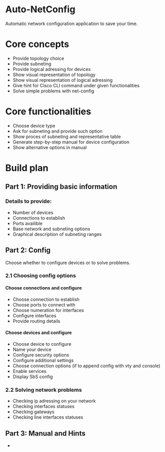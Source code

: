 # Auto-NetConfig
Automatic network configuration application to save your time.

# Core concepts

- Provide topology choice
- Provide subneting 
- Provide logical adressing for devices
- Show visual representation of topology
- Show visual representation of logical adressing
- Give hint for Cisco CLI command under given functionalities
- Solve simple problems with net-config

# Core functionalities

- Choose device type
- Ask for subneting and provide such option
- Show proces of subneting and representative table
- Generate step-by-step manual for device configuration
- Show alternative options in manual


# Build plan

## Part 1: Providing basic information

### Details to provide:
- Number of devices
- Connections to establish
- Ports availible
- Base network and subneting options
- Graphical description of subneting ranges

## Part 2: Config

Choose whether to configure devices or to solve problems.

### 2.1 Choosing config options

#### Choose connections and configure

- Choose connection to establish
- Choose ports to connect with
- Choose numeration for interfaces
- Configure interfaces
- Provide routing details

#### Choose devices and configure

- Choose device to configure
- Name your device
- Configure security options
- Configure additional settings
- Choose connection options (if to append config with vty and console)
- Enable services
- Display SbS config

### 2.2 Solving network problems

- Checking ip adressing on your network
- Checking interfaces statuses
- Checking gateways
- Checking line interfaces statuses

## Part 3: Manual and Hints

-